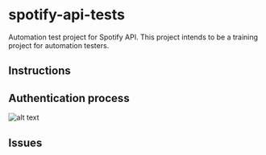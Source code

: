 # spotify-api-tests
Automation test project for Spotify API. This project intends to be a training project for automation testers.

## Instructions

## Authentication process
![alt text](authenticationSpotify.gif)

## Issues